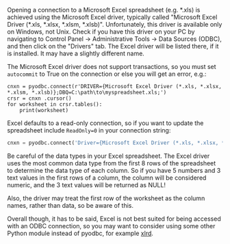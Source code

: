 Opening a connection to a Microsoft Excel spreadsheet (e.g. \*.xls) is achieved using the Microsoft Excel driver, typically called "Microsoft Excel Driver (*.xls, *.xlsx, *.xlsm, *.xlsb)". Unfortunately, this driver is available only on Windows, not Unix. Check if you have this driver on your PC by navigating to Control Panel -> Administrative Tools -> Data Sources (ODBC), and then click on the "Drivers" tab. The Excel driver will be listed there, if it is installed. It may have a slightly different name.

The Microsoft Excel driver does not support transactions, so you must set `autocommit` to True on the connection or else you will get an error, e.g.:
```
cnxn = pyodbc.connect(r'DRIVER={Microsoft Excel Driver (*.xls, *.xlsx, *.xlsm, *.xlsb)};DBQ=C:\path\to\myspreadsheet.xls;')
crsr = cnxn .cursor()
for worksheet in crsr.tables():
    print(worksheet)
```
Excel defaults to a read-only connection, so if you want to update the spreadsheet include `ReadOnly=0` in your connection string:
```python
cnxn = pyodbc.connect('Driver={Microsoft Excel Driver (*.xls, *.xlsx, *.xlsm, *.xlsb)};DBQ=C:\path\to\myspreadsheet.xls;ReadOnly=0', autocommit=True)
```

Be careful of the data types in your Excel spreadsheet.  The Excel driver uses the most common data type from the first 8 rows of the spreadsheet to determine the data type of each column.  So if you have 5 numbers and 3 text values in the first rows of a column, the column will be considered numeric, and the 3 text values will be returned as NULL!

Also, the driver may treat the first row of the worksheet as the column names, rather than data, so be aware of this.

Overall though, it has to be said, Excel is not best suited for being accessed with an ODBC connection, so you may want to consider using some other Python module instead of pyodbc, for example [xlrd](https://pypi.python.org/pypi/xlrd).